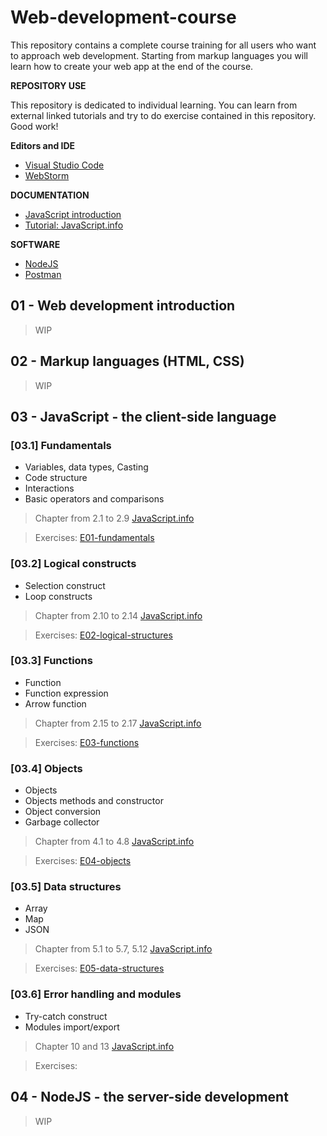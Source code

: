 # Web-development-course

This repository contains a complete course training for all users who want to approach web development.
Starting from markup languages you will learn how to create your web app at the end of the course.

**REPOSITORY USE**

This repository is dedicated to individual learning. You can learn from external linked tutorials and try to do exercise
contained in this repository. Good work!

**Editors and IDE**
* [Visual Studio Code](https://visualstudio.microsoft.com)
* [WebStorm](https://www.jetbrains.com/webstorm/download/)

**DOCUMENTATION**
* [JavaScript introduction](https://developer.mozilla.org/en-US/docs/Learn/JavaScript)
* [Tutorial: JavaScript.info](https://javascript.info/)

**SOFTWARE**
* [NodeJS](https://nodejs.org/en)
* [Postman](https://www.postman.com/)

## 01 - Web development introduction
>WIP

## 02 - Markup languages (HTML, CSS)
>WIP

## 03 - JavaScript - the client-side language

### [03.1] Fundamentals

* Variables, data types, Casting
* Code structure
* Interactions
* Basic operators and comparisons

> Chapter from 2.1 to 2.9 [JavaScript.info](https://javascript.info/)

> Exercises: [E01-fundamentals](./exercises/module-03/E01-fundamentals)

### [03.2] Logical constructs

* Selection construct
* Loop constructs

> Chapter from 2.10 to 2.14 [JavaScript.info](https://javascript.info/)

> Exercises: [E02-logical-structures](./exercises/module-03/E02-logical-constructs)

### [03.3] Functions

* Function
* Function expression
* Arrow function

> Chapter from 2.15 to 2.17 [JavaScript.info](https://javascript.info/)

> Exercises: [E03-functions](./exercises/module-03/E03-functions)

### [03.4] Objects

* Objects
* Objects methods and constructor
* Object conversion
* Garbage collector

> Chapter from 4.1 to 4.8 [JavaScript.info](https://javascript.info/)

> Exercises: [E04-objects](./exercises/module-03/E04-objects)

### [03.5] Data structures

* Array
* Map
* JSON

> Chapter from 5.1 to 5.7, 5.12 [JavaScript.info](https://javascript.info/)

> Exercises: [E05-data-structures](./exercises/module-03/E05-data-structures)

### [03.6] Error handling and modules

* Try-catch construct
* Modules import/export

> Chapter 10 and 13 [JavaScript.info](https://javascript.info/)

> Exercises:

## 04 - NodeJS - the server-side development
>WIP